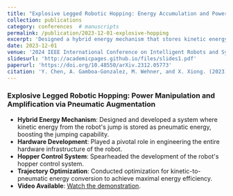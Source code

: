 ```yaml
---
title: "Explosive Legged Robotic Hopping: Energy Accumulation and Power Amplification via Pneumatic Augmentation"
collection: publications
category: conferences  # manuscripts
permalink: /publication/2023-12-01-explosive-hopping
excerpt: 'Designed a hybrid energy mechanism that stores kinetic energy as pneumatic energy to enhance jumping performance.'
date: 2023-12-01
venue: '2024 IEEE International Conference on Intelligent Robots and Systems (IROS), Abu Dhabi'
slidesurl: 'http://academicpages.github.io/files/slides1.pdf'
paperurl: 'https://doi.org/10.48550/arXiv.2312.05773'
citation: 'Y. Chen, A. Gamboa-Gonzalez, M. Wehner, and X. Xiong. (2023). &quot;Explosive Legged Robotic Hopping: Energy Accumulation and Power Amplification via Pneumatic Augmentation.&quot; <i>2024 IEEE International Conference on Intelligent Robots and Systems (IROS), Abu Dhabi</i>. arXiv:2312.05773 [cs.RO].'
---
```


### Explosive Legged Robotic Hopping: Power Manipulation and Amplification via Pneumatic Augmentation
- **Hybrid Energy Mechanism**: Designed and developed a system where kinetic energy from the robot's jump is stored as pneumatic energy, boosting the jumping capability.
- **Hardware Development**: Played a pivotal role in engineering the entire hardware infrastructure of the robot.
- **Hopper Control System**: Spearheaded the development of the robot's hopper control system.
- **Trajectory Optimization**: Conducted optimization for kinetic-to-pneumatic energy conversion to achieve maximal energy efficiency.
- **Video Available**: [Watch the demonstration](https://youtu.be/JObkOIaiOqE?si=GrjfINlKFIQjVoe1).
